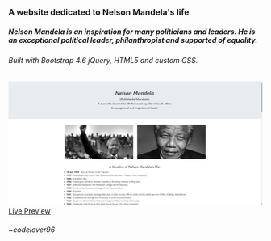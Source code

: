 ### A website dedicated to Nelson Mandela's life

##### Nelson Mandela is an inspiration for many politicians and leaders. He is an exceptional political leader, philanthropist and supported of equality. 

###### Built with Bootstrap 4.6 jQuery, HTML5 and custom CSS.
![A preview of the result](https://github.com/codelover96/nelson_mandela/blob/master/images/preview.JPG)
[Live Preview](https://priceless-yonath-b42789.netlify.app/)
###### ~codelover96
